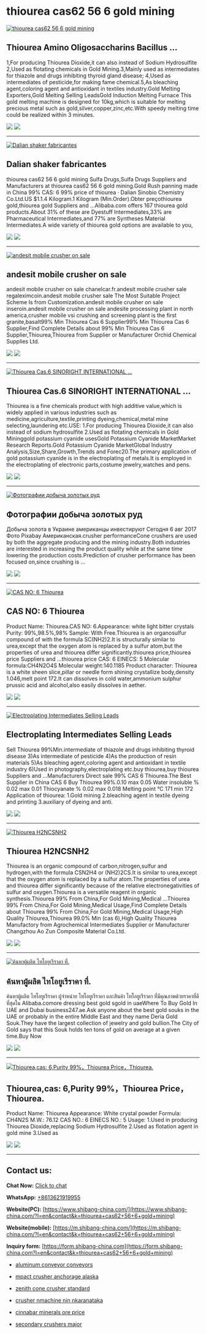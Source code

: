 # thiourea cas62 56 6 gold mining

<a href="https://swt.shibang-china.com/?l=en&img&k=thiourea+cas62+56+6+gold+mining" target="_blank">![thiourea cas62 56 6 gold mining](http://static.shibang-china.com/all-800x300/1261.jpg)</a>

## Thiourea Amino Oligosaccharins Bacillus …
1,For producing Thiourea Dioxide,it can also instead of Sodium Hydrosulfite 2,Used as flotating chemicals in Gold Mining.3,Mainly used as intermediates for thiazole and drugs inhibiting thyroid gland disease; 4,Used as intermediates of pesticide,for making fame chemical.5,As bleaching agent,coloring agent and antioxidant in textiles industry.Gold Melting Exporters,Gold Melting Selling LeadsGold Induction Melting Furnace This gold melting machine is designed for 10kg,which is suitable for melting precious metal such as gold,silver,copper,zinc,etc.With speedy melting time could be realized within 3 minutes.


<a href="https://whatsapp.shibangsoft.com/WhatsApp.php" target="_blank" title="WhatsApp">![](http://static.shibang-china.com/icon/whatsapp.png)</a> <a href="https://swt.shibang-china.com/?l=en&icon&k=thiourea+cas62+56+6+gold+mining" target="_blank">![](http://static.shibang-china.com/icon/chat-en.png)</a>

---

<a href="https://swt.shibang-china.com/?l=en&img&k=thiourea+cas62+56+6+gold+mining" target="_blank">![Dalian shaker fabricantes](http://static.shibang-china.com/all-800x300/528.jpg)</a>

## Dalian shaker fabricantes
thiourea cas62 56 6 gold mining Sulfa Drugs,Sulfa Drugs Suppliers and Manufacturers at thiourea cas62 56 6 gold mining.Gold Rush panning made in China 99% CAS: 6 99% price of thiourea &#183; Dalian Sinobio Chemistry Co.Ltd.US $1.1.4 Kilogram.1 Kilogram (Min.Order).Obter pre&#231;othiourea gold,thiourea gold Suppliers and …Alibaba.com offers 167 thiourea gold products.About 31% of these are Dyestuff Intermediates,33% are Pharmaceutical Intermediates,and 77% are Syntheses Material Intermediates.A wide variety of thiourea gold options are available to you,


<a href="https://whatsapp.shibangsoft.com/WhatsApp.php" target="_blank" title="WhatsApp">![](http://static.shibang-china.com/icon/whatsapp.png)</a> <a href="https://swt.shibang-china.com/?l=en&icon&k=thiourea+cas62+56+6+gold+mining" target="_blank">![](http://static.shibang-china.com/icon/chat-en.png)</a>

---

<a href="https://swt.shibang-china.com/?l=en&img&k=thiourea+cas62+56+6+gold+mining" target="_blank">![andesit mobile crusher on sale](http://static.shibang-china.com/all-800x300/721.jpg)</a>

## andesit mobile crusher on sale
andesit mobile crusher on sale chanelcar.fr.andesit mobile crusher sale regaleximcoin.andesit mobile crusher sale The Most Suitable Project Scheme Is from Customization.andesit mobile crusher on sale inseroin.andesit mobile crusher on sale andesite processing plant in north america,crusher mobile vsi crushing and screening plant is the first granite,basalt99% Min Thiourea Cas 6 Supplier99% Min Thiourea Cas 6 Supplier,Find Complete Details about 99% Min Thiourea Cas 6 Supplier,Thiourea,Thiourea from Supplier or Manufacturer Orchid Chemical Supplies Ltd.


<a href="https://whatsapp.shibangsoft.com/WhatsApp.php" target="_blank" title="WhatsApp">![](http://static.shibang-china.com/icon/whatsapp.png)</a> <a href="https://swt.shibang-china.com/?l=en&icon&k=thiourea+cas62+56+6+gold+mining" target="_blank">![](http://static.shibang-china.com/icon/chat-en.png)</a>

---

<a href="https://swt.shibang-china.com/?l=en&img&k=thiourea+cas62+56+6+gold+mining" target="_blank">![Thiourea Cas.6 SINORIGHT INTERNATIONAL …](http://static.shibang-china.com/all-800x300/85.jpg)</a>

## Thiourea Cas.6 SINORIGHT INTERNATIONAL …
Thiourea is a fine chemicals product with high additive value,which is widely applied in various industries such as medicine,agriculture,textile,printing dyeing,chemical,metal mine selecting,laundering etc.USE: 1.For producing Thiourea Dioxide,it can also instead of sodium hydrosulfite 2.Used as flotating chemicals in Gold Mininggold potassium cyanide usesGold Potassium Cyanide MarketMarket Research Reports.Gold Potassium Cyanide MarketGlobal Industry Analysis,Size,Share,Growth,Trends and Forec20.The primary application of gold potassium cyanide is in the electroplating of metals.It is employed in the electroplating of electronic parts,costume jewelry,watches and pens.


<a href="https://whatsapp.shibangsoft.com/WhatsApp.php" target="_blank" title="WhatsApp">![](http://static.shibang-china.com/icon/whatsapp.png)</a> <a href="https://swt.shibang-china.com/?l=en&icon&k=thiourea+cas62+56+6+gold+mining" target="_blank">![](http://static.shibang-china.com/icon/chat-en.png)</a>

---

<a href="https://swt.shibang-china.com/?l=en&img&k=thiourea+cas62+56+6+gold+mining" target="_blank">![Фотографии добыча золотых руд](http://static.shibang-china.com/all-800x300/1476.jpg)</a>

## Фотографии добыча золотых руд
Добыча золота в Украине американцы инвестируют Сегодня 6 авг 2017 Фото Pixabay Американская.crusher performanceCone crushers are used by both the aggregate producing and the mining industry.Both industries are interested in increasing the product quality while at the same time lowering the production costs.Prediction of crusher performance has been focused on,since crushing is …


<a href="https://whatsapp.shibangsoft.com/WhatsApp.php" target="_blank" title="WhatsApp">![](http://static.shibang-china.com/icon/whatsapp.png)</a> <a href="https://swt.shibang-china.com/?l=en&icon&k=thiourea+cas62+56+6+gold+mining" target="_blank">![](http://static.shibang-china.com/icon/chat-en.png)</a>

---

<a href="https://swt.shibang-china.com/?l=en&img&k=thiourea+cas62+56+6+gold+mining" target="_blank">![CAS NO: 6 Thiourea](http://static.shibang-china.com/all-800x300/715.jpg)</a>

## CAS NO: 6 Thiourea
Product Name: Thiourea.CAS NO: 6.Appearance: white light bitter crystals Purity: 99%,98.5%,98% Sample: With Free.Thiourea is an organosulfur compound of with the formula SC(NH2)2.It is structurally similar to urea,except that the oxygen atom is replaced by a sulfur atom,but the properties of urea and thiourea differ significantly.thiourea price,thiourea price Suppliers and …thiourea price CAS: 6 EINECS: 5 Molecular formula:CH4N2O4S Molecular weight:140.1185 Product character: Thiourea is a white sheen slice,pillar or needle form shining crystallize body,density 1.046,melt point 172.It can dissolves in cold water,ammonium sulphur prussic acid and alcohol,also easily dissolves in aether.


<a href="https://whatsapp.shibangsoft.com/WhatsApp.php" target="_blank" title="WhatsApp">![](http://static.shibang-china.com/icon/whatsapp.png)</a> <a href="https://swt.shibang-china.com/?l=en&icon&k=thiourea+cas62+56+6+gold+mining" target="_blank">![](http://static.shibang-china.com/icon/chat-en.png)</a>

---

<a href="https://swt.shibang-china.com/?l=en&img&k=thiourea+cas62+56+6+gold+mining" target="_blank">![Electroplating Intermediates Selling Leads](http://static.shibang-china.com/all-800x300/1451.jpg)</a>

## Electroplating Intermediates Selling Leads
Sell Thiourea 99%Min.intermediate of thiazole and drugs inhibiting thyroid disease 3)As intermediate of pesticide 4)As the production of resin materials 5)As bleaching agent,coloring agent and antioxidant in textile industry 6)Used in photography,electroplating etc.buy thiourea,buy thiourea Suppliers and …Manufacturers Direct sale 99% CAS 6 Thiourea.The Best Supplier in China CAS 6 Buy Thiourea 99%.0.10 max 0.05 Water insoluble % 0.02 max 0.01 Thiocyanate % 0.02 max 0.018 Melting point &#176;C 171 min 172 Application of thiourea: 1.Gold mining 2.bleaching agent in textile dyeing and printing 3.auxiliary of dyeing and anti.


<a href="https://whatsapp.shibangsoft.com/WhatsApp.php" target="_blank" title="WhatsApp">![](http://static.shibang-china.com/icon/whatsapp.png)</a> <a href="https://swt.shibang-china.com/?l=en&icon&k=thiourea+cas62+56+6+gold+mining" target="_blank">![](http://static.shibang-china.com/icon/chat-en.png)</a>

---

<a href="https://swt.shibang-china.com/?l=en&img&k=thiourea+cas62+56+6+gold+mining" target="_blank">![Thiourea H2NCSNH2](http://static.shibang-china.com/all-800x300/1220.jpg)</a>

## Thiourea H2NCSNH2
Thiourea is an organic compound of carbon,nitrogen,sulfur and hydrogen,with the formula CSN2H4 or (NH2)2CS.It is similar to urea,except that the oxygen atom is replaced by a sulfur atom.The properties of urea and thiourea differ significantly because of the relative electronegativities of sulfur and oxygen.Thiourea is a versatile reagent in organic synthesis.Thiourea 99% From China,For Gold Mining,Medical …Thiourea 99% From China,For Gold Mining,Medical Usage,Find Complete Details about Thiourea 99% From China,For Gold Mining,Medical Usage,High Quality Thiourea,Thiourea 99.0% Min (cas 6),High Quality Thiourea Manufactory from Agrochemical Intermediates Supplier or Manufacturer Changzhou Ao Zun Composite Material Co.Ltd.


<a href="https://whatsapp.shibangsoft.com/WhatsApp.php" target="_blank" title="WhatsApp">![](http://static.shibang-china.com/icon/whatsapp.png)</a> <a href="https://swt.shibang-china.com/?l=en&icon&k=thiourea+cas62+56+6+gold+mining" target="_blank">![](http://static.shibang-china.com/icon/chat-en.png)</a>

---

<a href="https://swt.shibang-china.com/?l=en&img&k=thiourea+cas62+56+6+gold+mining" target="_blank">![ค้นหาผู้ผลิต ไทโอยูเรีราคา ที่.](http://static.shibang-china.com/all-800x300/1067.jpg)</a>

## ค้นหาผู้ผลิต ไทโอยูเรีราคา ที่.
ค้นหาผู้ผลิต ไทโอยูเรีราคา ผู้จำหน่าย ไทโอยูเรีราคา และสินค้า ไทโอยูเรีราคา ที่มีคุณภาพด้วยราคาที่ดีที่สุดใน Alibaba.comore dressing best gold sgold in uaeWhere To Buy Gold In UAE and Dubai business247.ae.Ask anyone about the best gold souks in the UAE or probably in the entire Middle East and they name Deria Gold Souk.They have the largest collection of jewelry and gold bullion.The City of Gold says that this Souk holds ten tons of gold on average at a given time.Buy Now


<a href="https://whatsapp.shibangsoft.com/WhatsApp.php" target="_blank" title="WhatsApp">![](http://static.shibang-china.com/icon/whatsapp.png)</a> <a href="https://swt.shibang-china.com/?l=en&icon&k=thiourea+cas62+56+6+gold+mining" target="_blank">![](http://static.shibang-china.com/icon/chat-en.png)</a>

---

<a href="https://swt.shibang-china.com/?l=en&img&k=thiourea+cas62+56+6+gold+mining" target="_blank">![Thiourea,cas: 6,Purity 99%，Thiourea Price，Thiourea.](http://static.shibang-china.com/all-800x300/1195.jpg)</a>

## Thiourea,cas: 6,Purity 99%，Thiourea Price，Thiourea.
Product Name: Thiourea Appearance: White crystal powder Formula: CH4N2S M.W.: 76.12 CAS NO.: 6 EINECS NO.: 5 Usage: 1.Used in producing Thiourea Dioxide,replacing Sodium Hydrosulfite 2.Used as flotation agent in gold mine 3.Used as

<a href="https://whatsapp.shibangsoft.com/WhatsApp.php" target="_blank" title="WhatsApp">![](http://static.shibang-china.com/icon/whatsapp.png)</a> <a href="https://swt.shibang-china.com/?l=en&icon&k=thiourea+cas62+56+6+gold+mining" target="_blank">![](http://static.shibang-china.com/icon/chat-en.png)</a>

---
## Contact us:

**Chat Now:** [Click to chat](https://swt.shibang-china.com?l=en&contact&k=thiourea+cas62+56+6+gold+mining)

**WhatsApp:**  [+8613621919955](https://whatsapp.shibangsoft.com/WhatsApp.php)

**Website(PC):** [https://www.shibang-china.com/](https://www.shibang-china.com/?l=en&contact&k=thiourea+cas62+56+6+gold+mining)

**Website(mobile):** [https://m.shibang-china.com/](https://m.shibang-china.com/?l=en&contact&k=thiourea+cas62+56+6+gold+mining)

**Inquiry form:** [https://form.shibang-china.com](https://form.shibang-china.com?l=en&contact&k=thiourea+cas62+56+6+gold+mining)

* [aluminum conveyor conveyors](../164/aluminum%20conveyor%20conveyors.md)

* [mpact crusher anchorage alaska](../161/mpact%20crusher%20anchorage%20alaska.md)

* [zenith cone crusher standard](../167/zenith%20cone%20crusher%20standard.md)

* [crusher nmachine nin nkaranataka](../169/crusher%20nmachine%20nin%20nkaranataka.md)

* [cinnabar minerals ore price](../164/cinnabar%20minerals%20ore%20price.md)

* [secondary crushers major](../163/secondary%20crushers%20major.md)